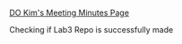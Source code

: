 [DO Kim's Meeting Minutes Page](https://dwk002.github.io/fa21-cse110-lab3/)

Checking if Lab3 Repo is successfully made
